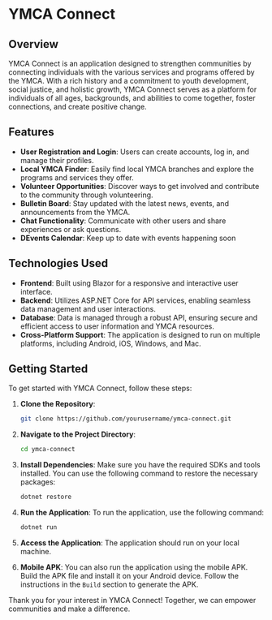 # YMCA Connect

## Overview
YMCA Connect is an application designed to strengthen communities by connecting individuals with the various services and programs offered by the YMCA. With a rich history and a commitment to youth development, social justice, and holistic growth, YMCA Connect serves as a platform for individuals of all ages, backgrounds, and abilities to come together, foster connections, and create positive change.

## Features
- **User Registration and Login**: Users can create accounts, log in, and manage their profiles.
- **Local YMCA Finder**: Easily find local YMCA branches and explore the programs and services they offer.
- **Volunteer Opportunities**: Discover ways to get involved and contribute to the community through volunteering.
- **Bulletin Board**: Stay updated with the latest news, events, and announcements from the YMCA.
- **Chat Functionality**: Communicate with other users and share experiences or ask questions.
- **DEvents Calendar**: Keep up to date with events happening soon

## Technologies Used
- **Frontend**: Built using Blazor for a responsive and interactive user interface.
- **Backend**: Utilizes ASP.NET Core for API services, enabling seamless data management and user interactions.
- **Database**: Data is managed through a robust API, ensuring secure and efficient access to user information and YMCA resources.
- **Cross-Platform Support**: The application is designed to run on multiple platforms, including Android, iOS, Windows, and Mac.

## Getting Started
To get started with YMCA Connect, follow these steps:

1. **Clone the Repository**:
   ```bash
   git clone https://github.com/yourusername/ymca-connect.git
   ```

2. **Navigate to the Project Directory**:
   ```bash
   cd ymca-connect
   ```

3. **Install Dependencies**:
   Make sure you have the required SDKs and tools installed. You can use the following command to restore the necessary packages:
   ```bash
   dotnet restore
   ```

4. **Run the Application**:
   To run the application, use the following command:
   ```bash
   dotnet run
   ```
   
5. **Access the Application**:
   The application should run on your local machine.

6. **Mobile APK**:
   You can also run the application using the mobile APK. Build the APK file and install it on your Android device. Follow the instructions in the `Build` section to generate the APK.

Thank you for your interest in YMCA Connect! Together, we can empower communities and make a difference.
